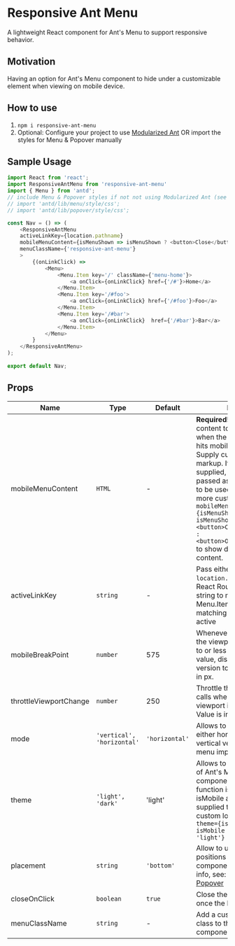 # Responsive Ant Menu

A lightweight React component for Ant's Menu to support responsive behavior.

## Motivation
Having an option for Ant's Menu component to hide under a customizable element when viewing on mobile device.

## How to use

1. `npm i responsive-ant-menu`
2. Optional: Configure your project to use [Modularized Ant](https://ant.design/docs/react/introduce#Use-modularized-antd) OR import the styles for Menu & Popover manually

## Sample Usage
```js
import React from 'react';
import ResponsiveAntMenu from 'responsive-ant-menu'
import { Menu } from 'antd';
// include Menu & Popover styles if not not using Modularized Ant (see How to Use)
// import 'antd/lib/menu/style/css';
// import 'antd/lib/popover/style/css';

const Nav = () => (
    <ResponsiveAntMenu
    activeLinkKey={location.pathname}
    mobileMenuContent={isMenuShown => isMenuShown ? <button>Close</button> : <button>Open</button>}
    menuClassName={'responsive-ant-menu'}
    >
        {(onLinkClick) =>
            <Menu>
                <Menu.Item key='/' className={'menu-home'}>
                    <a onClick={onLinkClick} href={'/#'}>Home</a>
                </Menu.Item>
                <Menu.Item key='/#foo'>
                    <a onClick={onLinkClick} href={'/#foo'}>Foo</a>
                </Menu.Item>
                <Menu.Item key='/#bar'>
                    <a onClick={onLinkClick}  href={'/#bar'}>Bar</a>
                </Menu.Item>
            </Menu>
        }
    </ResponsiveAntMenu>
);
        
export default Nav;
```

## Props

Name | Type | Default | Desc
---- | ---- | ------- | ----
mobileMenuContent | `HTML` | - | **Required!** Custom content to be show when the viewport size hits mobileBreakPoint. Supply custom HTML markup. If a function is supplied, `isMenuShown` is passed as an argument to be used for even more customization eg. `mobileMenuContent={isMenuShown => isMenuShown ? <button>Close</button> : <button>Open</button>}` to show different content.
activeLinkKey | `string` | - | Pass either `location.pathname` or React Routers path string to mark Menu.Item with matching `key` prop as active
mobileBreakPoint | `number` | 575 | Whenever the size of the viewport gets equal to or less than passed value, display Mobile version toggle. Value is in px.
throttleViewportChange | `number` | 250 | Throttle the callback calls whenever the viewport is re-sized. Value is in milliseconds.
mode | `'vertical', 'horizontal'` | `'horizontal'` | Allows to switch to either horizontal or vertical version of Ant's menu implementation.
theme | `'light', 'dark'` | 'light' | Allows to set a theme of Ant's Menu component. If a function is passed, isMobile argument is supplied to implement custom logic, eg. `theme={isMobile => isMobile ? 'dark' : 'light'}`
placement | `string` | `'bottom'` | Allow to use various positions for Popover component, for more info, see: [Ant Design: Popover](https://ant.design/components/popover/#components-popover-demo-placement)
closeOnClick | `boolean` | `true` | Close the Mobile menu once the link is clicked
menuClassName | `string` | - | Add a custom CSS class to the Ant's Menu component
